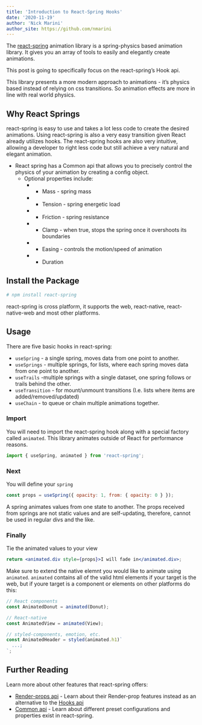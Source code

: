 ```yaml
---
title: 'Introduction to React-Spring Hooks'
date: '2020-11-19'
author: 'Nick Marini'
author_site: https://github.com/nmarini
---
```


The [react-spring](https://www.react-spring.io/) animation library is a spring-physics based animation library. It gives you an array of tools to easily and elegantly create animations.

This post is going to specifically focus on the react-spring’s Hook api.

This library presents a more modern approach to animations - it’s physics based instead of relying on css transitions. So animation effects are more in line with real world physics.

## Why React Springs

react-spring is easy to use and takes a lot less code to create the desired animations. Using react-spring is also a very easy transition given React already utilizes hooks. The react-spring hooks are also very intuitive, allowing a developer to right less code but still achieve a very natural and elegant animation.

- React spring has a Common api that allows you to precisely control the physics of your animation by creating a config object.
  - Optional properties include:
    - - Mass - spring mass
    - - Tension - spring energetic load
    - - Friction - spring resistance
    - - Clamp - when true, stops the spring once it overshoots its boundaries
    - - Easing - controls the motion/speed of animation
    - - Duration

## Install the Package

```bash
# npm install react-spring
```

react-spring is cross platform, it supports the web, react-native, react-native-web and most other platforms.

## Usage

There are five basic hooks in react-spring:

- `useSpring` - a single spring, moves data from one point to another.
- `useSprings` - multiple springs, for lists, where each spring moves data from one point to another.
- `useTrails` -multiple springs with a single dataset, one spring follows or trails behind the other.
- `useTransition` - for mount/unmount transitions (I.e. lists where items are added/removed/updated)
- `useChain` - to queue or chain multiple animations together.

### Import

You will need to import the react-spring hook along with a special factory called `animated`. This library animates outside of React for performance reasons.

```jsx
import { useSpring, animated } from 'react-spring';
```

### Next

You will define your `spring`

```jsx
const props = useSpring({ opacity: 1, from: { opacity: 0 } });
```

A spring animates values from one state to another. The props received from springs are not static values and are self-updating, therefore, cannot be used in regular divs and the like.

### Finally

Tie the animated values to your view

```jsx
return <animated.div style={props}>I will fade in</animated.div>;
```

Make sure to extend the native elemnt you would like to animate using `animated`. `animated` contains all of the valid html elements if your target is the web, but if youre target is a component or elements on other platforms do this:

```jsx
// React components
const AnimatedDonut = animated(Donut);

// React-native
const AnimatedView = animated(View);

// styled-components, emotion, etc.
const AnimatedHeader = styled(animated.h1)`
  ...;
`;
```

## Further Reading

Learn more about other features that react-spring offers:

- [Render-props api](https://www.react-spring.io/docs/props/spring) - Learn about their Render-prop features instead as an alternative to the [Hooks api](https://www.react-spring.io/docs/hooks/basics)
- [Common api](https://www.react-spring.io/docs/hooks/api) - Learn about different preset configurations and properties exist in react-spring.
